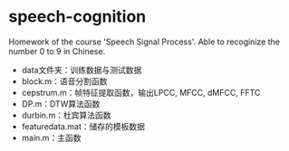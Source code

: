 # speech-cognition
Homework of the course 'Speech Signal Process'. Able to recoginize the number 0 to 9 in Chinese.

* data文件夹：训练数据与测试数据
* block.m：语音分割函数
* cepstrum.m：帧特征提取函数，输出LPCC, MFCC, dMFCC, FFTC
* DP.m：DTW算法函数
* durbin.m：杜宾算法函数
* featuredata.mat：储存的模板数据
* main.m：主函数
